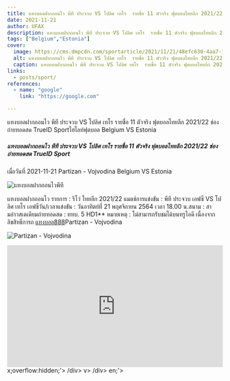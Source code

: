 ```yaml
---
title: แทงบอลฝากถอนไว พีที ประจวบ VS โปลิศ เทโร  รายชื่อ 11 ตัวจริง ฟุตบอลไทยลีก 2021/22 ช่องถ่ายทอดสด  TrueID  Sport
date: 2021-11-21
author: UFAX
description: แทงบอลฝากถอนไว พีที ประจวบ VS โปลิศ เทโร  รายชื่อ 11 ตัวจริง ฟุตบอลไทยลีก 2021/22 ช่องถ่ายทอดสด  TrueID  Sport 2021-11-21
tags: ["Belgium","Estonia"]
cover:
  image: https://cms.dmpcdn.com/sportarticle/2021/11/21/48efc630-4aa7-11ec-a4de-97c4e697c653_original.jpg
  alt: แทงบอลฝากถอนไว พีที ประจวบ VS โปลิศ เทโร  รายชื่อ 11 ตัวจริง ฟุตบอลไทยลีก 2021/22 ช่องถ่ายทอดสด  TrueID  Sport
  caption: แทงบอลฝากถอนไว พีที ประจวบ VS โปลิศ เทโร  รายชื่อ 11 ตัวจริง ฟุตบอลไทยลีก 2021/22 ช่องถ่ายทอดสด  TrueID  Sport
links:
  - posts/sport/
references:
  - name: "google"
    link: "https://google.com"

---
```


แทงบอลฝากถอนไว พีที ประจวบ VS โปลิศ เทโร  รายชื่อ 11 ตัวจริง ฟุตบอลไทยลีก 2021/22 ช่องถ่ายทอดสด  TrueID  Sportไฮไลท์ฟุตบอล Belgium VS Estonia

<!--more-->

##### แทงบอลฝากถอนไว พีที ประจวบ VS โปลิศ เทโร  รายชื่อ 11 ตัวจริง ฟุตบอลไทยลีก 2021/22 ช่องถ่ายทอดสด  TrueID  Sport


เมื่อวันที่ 2021-11-21 Partizan - Vojvodina Belgium VS Estonia

![แทงบอลฝากถอนไวพีที](https://cms.dmpcdn.com/sportarticle/2021/11/21/48efc630-4aa7-11ec-a4de-97c4e697c653_original.jpg "แทงบอลฝากถอนไวพีที")


แทงบอลฝากถอนไว รายการ : รีโว่ ไทยลีก 2021/22  แมตช์การแข่งขัน : พีที ประจวบ เอฟซี VS โปลิศ เทโร เอฟซีวัน/เวลาแข่งขัน : วันอาทิตย์ที่ 21 พฤศจิกายน 2564 เวลา 18.00 น.สนาม : สามอ่าวสเตเดียมถ่ายทอดสด : ททบ. 5 HD1** หมายเหตุ : ไม่สามารถรับชมได้บนทรูไอดี เนื่องจากลิขสิทธิ์การถ <a href="https://bit.ly/3ovjgXC">แทงบอล888</a>Partizan - Vojvodina

![Partizan - Vojvodina](https://www.scorebat.com/og/m/og1060531.jpeg "Partizan - Vojvodina")


<div style='width:100%;height:0px;position:relative;padding-bottom:56.250%;'><iframe src='https://www.scorebat.com/embed/v/619a8b07b8041/?utm_source=api&utm_medium=video&utm_campaign=dflt' frameborder='0' width='100%' height='100%' allowfullscreen allow='autoplay; fullscreen' style='width:100%;height:100%;position:absolute;left:0px;top:0px;overflow:hidden;'></iframe></div>
x;overflow:hidden;'></iframe></div>
/div>
v>
/div>
en;'></iframe></div>
